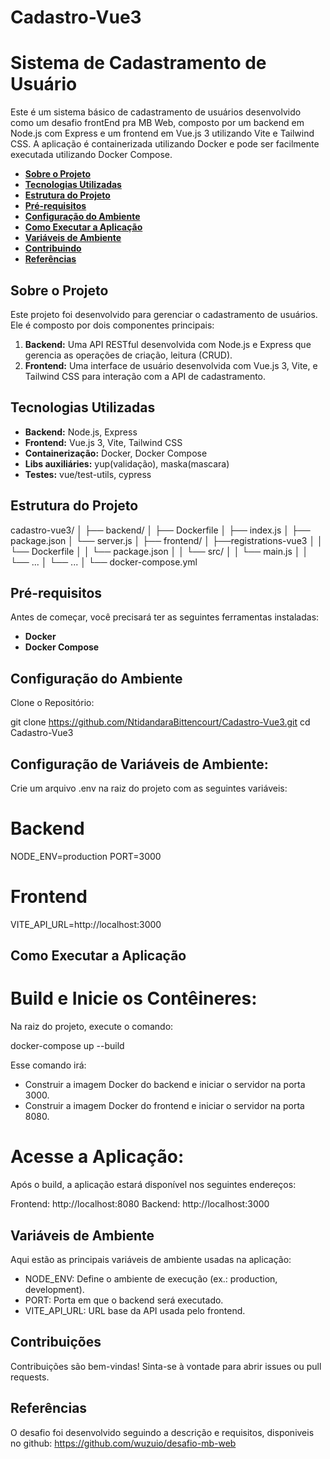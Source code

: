 # Cadastro-Vue3

# **Sistema de Cadastramento de Usuário**

Este é um sistema básico de cadastramento de usuários desenvolvido como um desafio frontEnd pra MB Web, composto por um backend em Node.js com Express e um frontend em Vue.js 3 utilizando Vite e Tailwind CSS. A aplicação é containerizada utilizando Docker e pode ser facilmente executada utilizando Docker Compose.

- [**Sobre o Projeto**](#sobre-o-projeto)
- [**Tecnologias Utilizadas**](#tecnologias-utilizadas)
- [**Estrutura do Projeto**](#estrutura-do-projeto)
- [**Pré-requisitos**](#pré-requisitos)
- [**Configuração do Ambiente**](#configuração-do-ambiente)
- [**Como Executar a Aplicação**](#como-executar-a-aplicação)
- [**Variáveis de Ambiente**](#variáveis-de-ambiente)
- [**Contribuindo**](#contribuindo)
- [**Referências**](#referências)

## **Sobre o Projeto**

Este projeto foi desenvolvido para gerenciar o cadastramento de usuários. Ele é composto por dois componentes principais:
1. **Backend:** Uma API RESTful desenvolvida com Node.js e Express que gerencia as operações de criação, leitura (CRUD).
2. **Frontend:** Uma interface de usuário desenvolvida com Vue.js 3, Vite, e Tailwind CSS para interação com a API de cadastramento.

## **Tecnologias Utilizadas**

- **Backend:** Node.js, Express
- **Frontend:** Vue.js 3, Vite, Tailwind CSS
- **Containerização:** Docker, Docker Compose
- **Libs auxiliáries:** yup(validação), maska(mascara)
- **Testes:** vue/test-utils, cypress

## **Estrutura do Projeto**

cadastro-vue3/
│
├── backend/
│   ├── Dockerfile
│   ├── index.js
│   ├── package.json
│   └── server.js
│
├── frontend/
│   ├──registrations-vue3
│   │  └── Dockerfile
│   │  └── package.json
│   │  └── src/
│   │   └── main.js
│   │   └── ...
│   └── ...
│
└── docker-compose.yml

## **Pré-requisitos**
Antes de começar, você precisará ter as seguintes ferramentas instaladas:

- **Docker**
- **Docker Compose**

## **Configuração do Ambiente**
Clone o Repositório:

git clone https://github.com/NtidandaraBittencourt/Cadastro-Vue3.git
cd Cadastro-Vue3


## **Configuração de Variáveis de Ambiente:**

Crie um arquivo .env na raiz do projeto com as seguintes variáveis:

# Backend
NODE_ENV=production
PORT=3000

# Frontend
VITE_API_URL=http://localhost:3000

## **Como Executar a Aplicação**

# Build e Inicie os Contêineres:

Na raiz do projeto, execute o comando:

docker-compose up --build

Esse comando irá:

- Construir a imagem Docker do backend e iniciar o servidor na porta 3000.
- Construir a imagem Docker do frontend e iniciar o servidor na porta 8080.

# Acesse a Aplicação:

Após o build, a aplicação estará disponível nos seguintes endereços:

Frontend: http://localhost:8080
Backend: http://localhost:3000

## **Variáveis de Ambiente**
Aqui estão as principais variáveis de ambiente usadas na aplicação:

- NODE_ENV: Define o ambiente de execução (ex.: production, development).
- PORT: Porta em que o backend será executado.
- VITE_API_URL: URL base da API usada pelo frontend.

## **Contribuições**
Contribuições são bem-vindas! Sinta-se à vontade para abrir issues ou pull requests.

## **Referências**
O desafio foi desenvolvido seguindo a descrição e requisitos, disponiveis no github: https://github.com/wuzuio/desafio-mb-web


